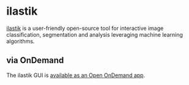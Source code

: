 # ilastik

[ilastik](https://www.ilastik.org/) is a user-friendly open-source tool for interactive image classification, segmentation and analysis leveraging machine learning algorithms.


## via OnDemand

The ilastik GUI is [available as an Open OnDemand app](https://ondemand.otago.ac.nz/pun/sys/dashboard/batch_connect/sys/ood_ilastik_apptainer).
